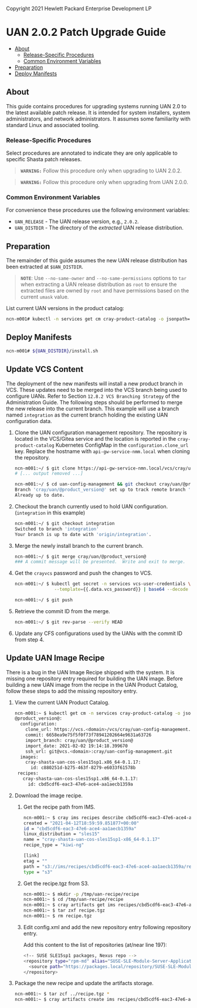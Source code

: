 Copyright 2021 Hewlett Packard Enterprise Development LP


# UAN 2.0.2 Patch Upgrade Guide

- [About](#about)
  - [Release-Specific Procedures](#release-specific-procedures)
  - [Common Environment Variables](#common-environment-variables)
- [Preparation](#preparation)
- [Deploy Manifests](#deploy-manifests)


<a name="about"></a>
## About

This guide contains procedures for upgrading systems running UAN 2.0 to the
latest available patch release. It is intended for system installers, system
administrators, and network administrators. It assumes some familiarity with
standard Linux and associated tooling.

<a name="release-specific-procedures"></a>
### Release-Specific Procedures

Select procedures are annotated to indicate they are only applicable to
specific Shasta patch releases.

> **`WARNING:`** Follow this procedure only when upgrading to UAN 2.0.2.

> **`WARNING:`** Follow this procedure only when upgrading from UAN 2.0.0.


<a name="common-environment-variables"></a>
### Common Environment Variables

For convenience these procedures use the following environment variables:

- `UAN_RELEASE` - The UAN release version, e.g., `2.0.2`.
- `UAN_DISTDIR` - The directory of the _extracted_ UAN release distribution.


<a name="preparation"></a>
## Preparation

The remainder of this guide assumes the new UAN release distribution has been
extracted at `$UAN_DISTDIR`.

> **`NOTE`**: Use `--no-same-owner` and `--no-same-permissions` options to
> `tar` when extracting a UAN release distribution as `root` to ensure the
> extracted files are owned by `root` and have permissions based on the current
> `umask` value.

List current UAN versions in the product catalog:

```bash
ncn-m001# kubectl -n services get cm cray-product-catalog -o jsonpath='{.data.uan}' | yq r -j - | jq -r 'keys[]' | sed '/-/!{s/$/_/}' | sort -V | sed 's/_$//'
```

<a name="deploy-manifests"></a>
## Deploy Manifests

```bash
ncn-m001# ${UAN_DISTDIR}/install.sh
```

## Update VCS Content

The deployment of the new manifests will install a new product branch in VCS.  These updates need to be merged into the VCS branch being used to configure UANs.  Refer to Section `12.8.2 VCS Branching Strategy` of the
Administration Guide.  The following steps should be performed to merge the new release into the current branch.
This example will use a branch named `integration` as the current branch holding the existing UAN configuration
data.

1. Clone the UAN configuration management repository.  The repository is located in the VCS/Gitea service
   and the location is reported in the `cray-product-catalog` Kubernetes ConfigMap in the
   `configuration.clone_url` key. Replace the hostname with `api-gw-service-nmm.local` when cloning the
   repository.

   ```bash
   ncn-m001:~/ $ git clone https://api-gw-service-nmn.local/vcs/cray/uan-config-management.git
   # [... output removed ...]

   ncn-m001:~/ $ cd uan-config-management && git checkout cray/uan/@product_version@ && git pull
   Branch 'cray/uan/@product_version@' set up to track remote branch 'cray/uan/@product_version@' from 'origin'.
   Already up to date.
   ```

1. Checkout the branch currently used to hold UAN configuration.  (`integration` in this example)

   ```bash
   ncn-m001:~/ $ git checkout integration
   Switched to branch 'integration'
   Your branch is up to date with 'origin/integration'.
   ```

1. Merge the newly install branch to the current branch.

   ```bash
   ncn-m001:~/ $ git merge cray/uan/@product_version@
   ### A commit message will be presented.  Write and exit to merge. 
   ```

1. Get the `crayvcs` password and push the changes to VCS.

   ```bash
   ncn-m001:~/ $ kubectl get secret -n services vcs-user-credentials \
                  --template={{.data.vcs_password}} | base64 --decode

   ncn-m001:~/ $ git push
   ```

1. Retrieve the commit ID from the merge.

   ```bash
   ncn-m001:~/ $ git rev-parse --verify HEAD
   ```

1. Update any CFS configurations used by the UANs with the commit ID from step 4.

## Update UAN Image Recipe

There is a bug in the UAN Image Recipe shipped with the system.  It is missing one repository entry
required for building the UAN image.  Before building a new UAN image from the recipe in the UAN
Product Catalog, follow these steps to add the missing repository entry.

1. View the current UAN Product Catalog.

   ```bash
   ncn-m001:~ $ kubectl get cm -n services cray-product-catalog -o json | jq -r .data.uan
   @product_version@:
     configuration:
       clone_url: https://vcs.<domain>/vcs/cray/uan-config-management.git
       commit: 6658ea9e75f5f0f73f78941202664e9631a63726
       import_branch: cray/uan/@product_version@
       import_date: 2021-02-02 19:14:18.399670
       ssh_url: git@vcs.<domain>:cray/uan-config-management.git
     images:
       cray-shasta-uan-cos-sles15sp1.x86_64-0.1.17:
         id: c880251d-b275-463f-8279-e6033f61578b
    recipes:
      cray-shasta-uan-cos-sles15sp1.x86_64-0.1.17:
        id: cbd5cdf6-eac3-47e6-ace4-aa1aecb1359a                         # <--- IMS recipe id
   ```
1. Download the image recipe.

   1. Get the recipe path from IMS.

      ```bash
      ncn-m001:~ $ cray ims recipes describe cbd5cdf6-eac3-47e6-ace4-aa1aecb1359a
      created = "2021-04-12T18:59:59.851877+00:00"
      id = "cbd5cdf6-eac3-47e6-ace4-aa1aecb1359a"
      linux_distribution = "sles15"
      name = "cray-shasta-uan-cos-sles15sp1-x86_64-0.1.17"
      recipe_type = "kiwi-ng"

      [link]
      etag = ""
      path = "s3://ims/recipes/cbd5cdf6-eac3-47e6-ace4-aa1aecb1359a/recipe.tgz"
      type = "s3"
      ```

   1. Get the recipe.tgz from S3.

      ```bash
      ncn-m001:~ $ mkdir -p /tmp/uan-recipe/recipe
      ncn-m001:~ $ cd /tmp/uan-recipe/recipe
      ncn-m001:~ $ cray artifacts get ims recipes/cbd5cdf6-eac3-47e6-ace4-aa1aecb1359a/recipe.tgz recipe.tgz
      ncn-m001:~ $ tar zxf recipe.tgz
      ncn-m001:~ $ rm recipe.tgz
      ```

   1. Edit config.xml and add the new repository entry following repository entry.

      Add this content to the list of repositories (at/near line 197):

      ```bash
      <!-- SUSE SLE15sp1 packages, Nexus repo -->
      <repository type="rpm-md" alias="SUSE-SLE-Module-Server-Applications-15-SP1-x86_64-Pool" priority="4" imageinclude="true">
        <source path="https://packages.local/repository/SUSE-SLE-Module-Server-Applications-15-SP1-x86_64-Pool/"/>
      </repository>
      ```
1. Package the new recipe and update the artifacts storage.

   ```bash
   ncn-m001:~ $ tar zcf ../recipe.tgz *
   ncn-m001:~ $ cray artifacts create ims recipes/cbd5cdf6-eac3-47e6-ace4-aa1aecb1359a/recipe.tgz ../recipe.tgz